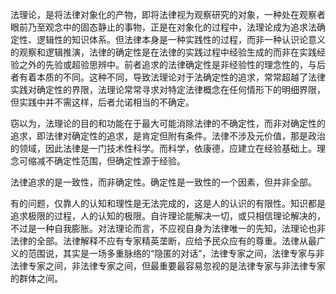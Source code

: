 法理论，是将法律对象化的产物，即将法律视为观察研究的对象，一种处在观察者眼前乃至观念中的固态静止的事物，正是在对象化的过程中，法理论成为追求法确定性、逻辑性的知识体系。但法律本身是一种实践性的过程，而非一种认识论意义的观察和逻辑推演，法律的确定性是在法律的实践过程中经验生成的而非在实践经验之外的先验或超验思辨中。前者追求的法律确定性是非经验性的理念性的，与后者有着本质的不同。这种不同，导致法理论对于法确定性的追求，常常超越了法律实践对确定性的界限，法理论常常寻求对特定法律概念在任何情形下的明细界限，但实践中并不需这样，后者允诺相当的不确定。

窃以为，法理论的目的和功能在于最大可能消除法律的不确定性，而非对确定性的追求，即法律对确定性的追求，是肯定但附有条件。法律不涉及元价值，那是政治的领域，因此法律是一门技术性科学。而科学，依康德，应建立在经验基础上。理念可缩减不确定性范围，但确定性源于经验。

法律追求的是一致性，而非确定性。确定性是一致性的一个因素，但并非全部。

有的问题，仅靠人的认知和理性是无法完成的，这是人的认识的有限性。知识都是追求极限的过程，人的认知的极限。自许理论能解决一切，或只相信理论解决的，不过是一种自我膨胀。对法理论而言，不应视自身为法律唯一的先知，法理论也非法律的全部。法律解释不应有专家精英垄断，应给予民众应有的尊重。法律从最广义的范围说，其实是一场多重脉络的“隐匿的对话”，法律专家之间，法律专家与非法律专家之间，非法律专家之间，但最重要最容易忽视的是法律专家与非法律专家的群体之间。